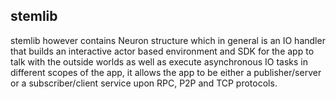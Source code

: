 


## stemlib

stemlib however contains Neuron structure which in general is an IO handler that builds an interactive actor based environment and SDK for the app to talk with the outside worlds as well as execute asynchronous IO tasks in different scopes of the app, it allows the app to be either a publisher/server or a subscriber/client service upon RPC, P2P and TCP protocols.